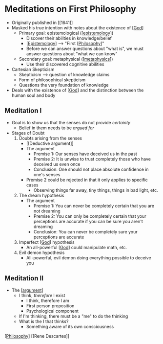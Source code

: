# Meditations on First Philosophy

- Originally published in [[1641]]
- Masked his true intention with notes about the existence of [[God]]
  - Primary goal: epistemological ([[epistemology]])
    - Discover their abilities in knowledge/belief
    - [[Epistemology]] --> "First [[Philosophy]]"
    - Before we can answer questions about "what is", we must answer questions about "what we can know"
  - Secondary goal: metaphysical ([[metaphysics]])
    - Use their discovered cognitive abilities
- Cartesian Skepticism
  - Skepticism --> question of knowledge claims
  - Form of philosophical skepticism
  - Questions the very foundation of knowledge
- Deals with the existence of [[God]] and the distinction between the human soul and body

## Meditation I

- Goal is to show us that the senses do not provide _certainty_
  - Belief in them needs to be _argued for_
- Stages of Doubt
  1. Doubts arising from the senses
     - [[Deductive argument]]
     - The argument
       - Premise 1: Our senses have deceived us in the past
       - Premise 2: It is unwise to trust completely those who have deceived us even once
       - Conclusion: One should not place absolute confidence in one's senses
     - Premise 2 could be rejected in that it only applies to specific cases
       - Observing things far away, tiny things, things in bad light, etc.
  2. The dream hypothesis
     - The argument
       - Premise 1: You can never be completely certain that you are not dreaming
       - Premise 2: You can only be completely certain that your perceptions are accurate if you can be sure you aren't dreaming
       - Conclusion: You can never be completely sure your perceptions are accurate
  3. Imperfect [[God]] hypothesis
     - An all-powerful [[God]] could manipulate math, etc.
  4. Evil demon hypothesis
     - All-powerful, evil demon doing everything possible to deceive you

## Meditation II

- The [[argument]]
  - I think, *therefore* I exist
    - I think, therefore I am
    - First person proposition
    - Psychological component
  - If I'm thinking, there must be a "me" to do the thinking
  - What is the I that thinks?
    - Something aware of its own consciousness

[[Philosophy]] [[Rene Descartes]]

[//begin]: # "Autogenerated link references for markdown compatibility"
[god]: god "God"
[epistemology]: epistemology "Epistemology"
[philosophy]: philosophy "Philosophy"
[metaphysics]: metaphysics "Metaphysics"
[deductive-argument]: deductive-argument "Deductive Argument"
[argument]: argument "Arguments"
[rene-descartes]: rene-descartes "Rene Descartes"
[//end]: # "Autogenerated link references"